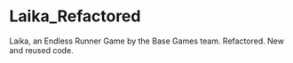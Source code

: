 # Laika_Refactored
Laika, an Endless Runner Game by the Base Games team. Refactored. New and reused code.
